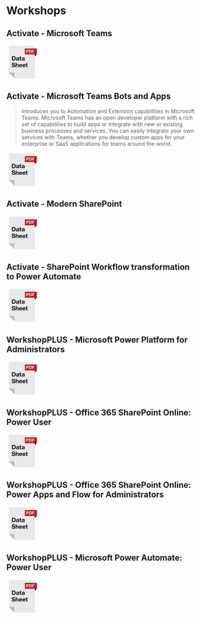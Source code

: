 # Workshops

## Activate - Microsoft Teams
[![alt text](https://github.com/timmayo/workshops/blob/main/datasheet.png)](http://google.com)

## Activate - Microsoft Teams Bots and Apps
> Introduces you to Automation and Extension capabilities in Microsoft Teams. Microsoft Teams has an open developer platform with a rich set of capabilities to build apps or integrate with new or existing business processes and services. You can easily integrate your own services with Teams, whether you develop custom apps for your enterprise or SaaS applications for teams around the world.
> 
[![alt text](https://github.com/timmayo/workshops/blob/main/datasheet.png)](http://google.com)

## Activate - Modern SharePoint
![Datasheet icon](https://github.com/timmayo/workshops/blob/main/datasheet.png)

## Activate - SharePoint Workflow transformation to Power Automate
![Datasheet icon](https://github.com/timmayo/workshops/blob/main/datasheet.png)

## WorkshopPLUS - Microsoft Power Platform for Administrators
![Datasheet icon](https://github.com/timmayo/workshops/blob/main/datasheet.png)

## WorkshopPLUS - Office 365 SharePoint Online: Power User
![Datasheet icon](https://github.com/timmayo/workshops/blob/main/datasheet.png)

## WorkshopPLUS - Office 365 SharePoint Online: Power Apps and Flow for Administrators
![Datasheet icon](https://github.com/timmayo/workshops/blob/main/datasheet.png)

## WorkshopPLUS - Microsoft Power Automate: Power User
![Datasheet icon](https://github.com/timmayo/workshops/blob/main/datasheet.png)

